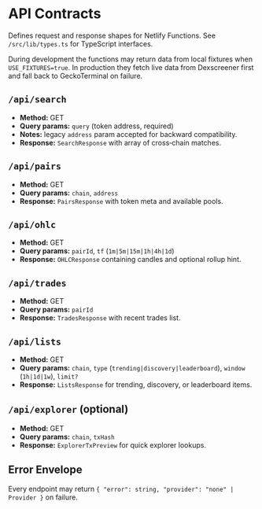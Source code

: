 # API Contracts

Defines request and response shapes for Netlify Functions. See `/src/lib/types.ts` for TypeScript interfaces.

During development the functions may return data from local fixtures when `USE_FIXTURES=true`.
In production they fetch live data from Dexscreener first and fall back to GeckoTerminal on failure.

## `/api/search`
- **Method:** GET
- **Query params:** `query` (token address, required)
- **Notes:** legacy `address` param accepted for backward compatibility.
- **Response:** `SearchResponse` with array of cross‑chain matches.

## `/api/pairs`
- **Method:** GET
- **Query params:** `chain`, `address`
- **Response:** `PairsResponse` with token meta and available pools.

## `/api/ohlc`
- **Method:** GET
- **Query params:** `pairId`, `tf` (`1m|5m|15m|1h|4h|1d`)
- **Response:** `OHLCResponse` containing candles and optional rollup hint.

## `/api/trades`
- **Method:** GET
- **Query params:** `pairId`
- **Response:** `TradesResponse` with recent trades list.

## `/api/lists`
- **Method:** GET
- **Query params:** `chain`, `type` (`trending|discovery|leaderboard`), `window` (`1h|1d|1w`), `limit?`
- **Response:** `ListsResponse` for trending, discovery, or leaderboard items.

## `/api/explorer` (optional)
- **Method:** GET
- **Query params:** `chain`, `txHash`
- **Response:** `ExplorerTxPreview` for quick explorer lookups.

## Error Envelope
Every endpoint may return `{ "error": string, "provider": "none" | Provider }` on failure.
